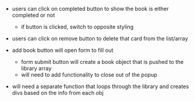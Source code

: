 - users can click on completed button to show the book is either completed or not

  - if button is clicked, switch to opposite styling

- users can click on remove button to delete that card from the list/array

- add book button will open form to fill out

  - form submit button will create a book object that is pushed to the library array
  - will need to add functionality to close out of the popup

- will need a separate function that loops through the library and creates divs based on the info from each obj

